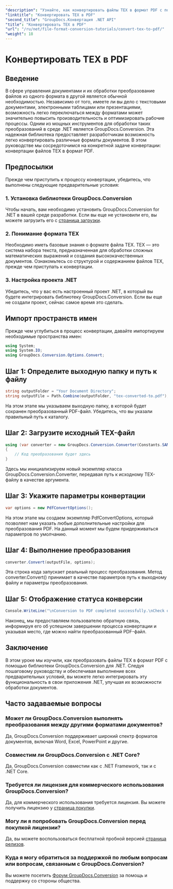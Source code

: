 ```yaml
---
"description": "Узнайте, как конвертировать файлы TEX в формат PDF с помощью GroupDocs.Conversion для .NET. Простые шаги для бесшовного преобразования формата документа."
"linktitle": "Конвертировать TEX в PDF"
"second_title": "GroupDocs.Конвертация .NET API"
"title": "Конвертировать TEX в PDF"
"url": "/ru/net/file-format-conversion-tutorials/convert-tex-to-pdf/"
"weight": 18
---
```


# Конвертировать TEX в PDF

## Введение
В сфере управления документами и их обработки преобразование файлов из одного формата в другой является обычной необходимостью. Независимо от того, имеете ли вы дело с текстовыми документами, электронными таблицами или презентациями, возможность легко переключаться между форматами может значительно повысить производительность и оптимизировать рабочие процессы.
Одним из мощных инструментов для обработки таких преобразований в среде .NET является GroupDocs.Conversion. Эта надежная библиотека предоставляет разработчикам возможность легко конвертировать различные форматы документов. В этом руководстве мы сосредоточимся на конкретной задаче конвертации: конвертации файлов TEX в формат PDF.
## Предпосылки
Прежде чем приступить к процессу конвертации, убедитесь, что выполнены следующие предварительные условия:
### 1. Установка библиотеки GroupDocs.Conversion
Чтобы начать, вам необходимо установить GroupDocs.Conversion for .NET в вашей среде разработки. Если вы еще не установили его, вы можете загрузить его с [страница загрузки](https://releases.groupdocs.com/conversion/net/).
### 2. Понимание формата TEX
Необходимо иметь базовые знания о формате файла TEX. TEX — это система набора текста, предназначенная для обработки сложных математических выражений и создания высококачественных документов. Ознакомьтесь со структурой и содержанием файлов TEX, прежде чем приступать к конвертации.
### 3. Настройка проекта .NET
Убедитесь, что у вас есть настроенный проект .NET, в который вы будете интегрировать библиотеку GroupDocs.Conversion. Если вы еще не создали проект, сейчас самое время это сделать.

## Импорт пространств имен
Прежде чем углубиться в процесс конвертации, давайте импортируем необходимые пространства имен:
```csharp
using System;
using System.IO;
using GroupDocs.Conversion.Options.Convert;
```
## Шаг 1: Определите выходную папку и путь к файлу
```csharp
string outputFolder = "Your Document Directory";
string outputFile = Path.Combine(outputFolder, "tex-converted-to.pdf");
```
На этом этапе мы указываем выходную папку, в которой будет сохранен преобразованный PDF-файл. Убедитесь, что вы указали правильный путь к каталогу.
## Шаг 2: Загрузите исходный TEX-файл
```csharp
using (var converter = new GroupDocs.Conversion.Converter(Constants.SAMPLE_TEX))
{
    // Код преобразования будет здесь
}
```
Здесь мы инициализируем новый экземпляр класса GroupDocs.Conversion.Converter, передавая путь к исходному TEX-файлу в качестве аргумента.
## Шаг 3: Укажите параметры конвертации
```csharp
var options = new PdfConvertOptions();
```
На этом этапе мы создаем экземпляр PdfConvertOptions, который позволяет нам указать любые дополнительные настройки для преобразования PDF. На данный момент мы будем придерживаться параметров по умолчанию.
## Шаг 4: Выполнение преобразования
```csharp
converter.Convert(outputFile, options);
```
Эта строка кода запускает реальный процесс преобразования. Метод converter.Convert() принимает в качестве параметров путь к выходному файлу и параметры преобразования.
## Шаг 5: Отображение статуса конверсии
```csharp
Console.WriteLine("\nConversion to PDF completed successfully.\nCheck output in {0}", outputFolder);
```
Наконец, мы предоставляем пользователю обратную связь, информируя его об успешном завершении процесса конвертации и указывая место, где можно найти преобразованный PDF-файл.

## Заключение
В этом уроке мы изучили, как преобразовать файлы TEX в формат PDF с помощью библиотеки GroupDocs.Conversion для .NET. Следуя пошаговому руководству и обеспечивая выполнение всех предварительных условий, вы можете легко интегрировать эту функциональность в свои приложения .NET, улучшая их возможности обработки документов.
## Часто задаваемые вопросы
### Может ли GroupDocs.Conversion выполнять преобразования между другими форматами документов?
Да, GroupDocs.Conversion поддерживает широкий спектр форматов документов, включая Word, Excel, PowerPoint и другие.
### Совместим ли GroupDocs.Conversion с .NET Core?
Да, GroupDocs.Conversion совместим как с .NET Framework, так и с .NET Core.
### Требуется ли лицензия для коммерческого использования GroupDocs.Conversion?
Да, для коммерческого использования требуется лицензия. Вы можете получить лицензию у [страница покупки](https://purchase.groupdocs.com/buy).
### Могу ли я попробовать GroupDocs.Conversion перед покупкой лицензии?
Да, вы можете воспользоваться бесплатной пробной версией [страница релизов](https://releases.groupdocs.com/).
### Куда я могу обратиться за поддержкой по любым вопросам или вопросам, связанным с GroupDocs.Conversion?
Вы можете посетить [Форум GroupDocs.Conversion](https://forum.groupdocs.com/c/conversion/11) за помощь и поддержку со стороны общества.